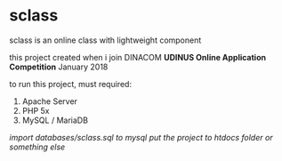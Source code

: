 # sclass
sclass is an online class with lightweight component

this project created when i join DINACOM **UDINUS Online Application Competition** January 2018


to run this project, must required: 

  1. Apache Server
  2. PHP 5x
  3. MySQL / MariaDB
  
_import databases/sclass.sql to mysql_
_put the project to htdocs folder or something else_
